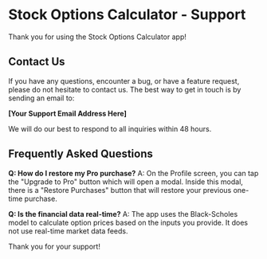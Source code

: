 # Stock Options Calculator - Support

Thank you for using the Stock Options Calculator app!

## Contact Us

If you have any questions, encounter a bug, or have a feature request, please do not hesitate to contact us. The best way to get in touch is by sending an email to:

**[Your Support Email Address Here]**

We will do our best to respond to all inquiries within 48 hours.

## Frequently Asked Questions

**Q: How do I restore my Pro purchase?**
A: On the Profile screen, you can tap the "Upgrade to Pro" button which will open a modal. Inside this modal, there is a "Restore Purchases" button that will restore your previous one-time purchase.

**Q: Is the financial data real-time?**
A: The app uses the Black-Scholes model to calculate option prices based on the inputs you provide. It does not use real-time market data feeds.

Thank you for your support!
